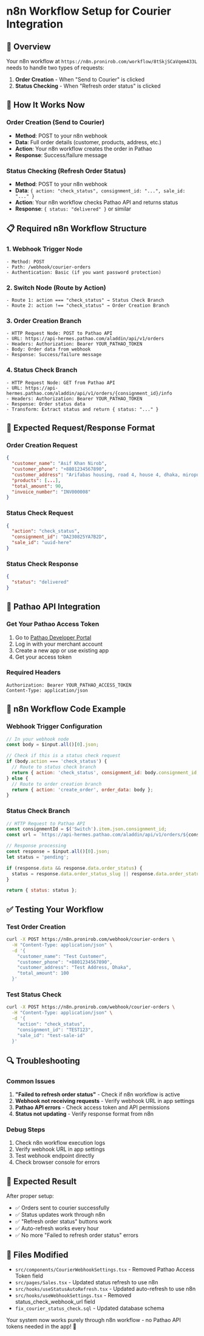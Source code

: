 # n8n Workflow Setup for Courier Integration

## 🎯 **Overview**

Your n8n workflow at `https://n8n.pronirob.com/workflow/8tSkjSCaVqem433L` needs to handle two types of requests:

1. **Order Creation** - When "Send to Courier" is clicked
2. **Status Checking** - When "Refresh order status" is clicked

## 🔧 **How It Works Now**

### **Order Creation (Send to Courier)**
- **Method**: POST to your n8n webhook
- **Data**: Full order details (customer, products, address, etc.)
- **Action**: Your n8n workflow creates the order in Pathao
- **Response**: Success/failure message

### **Status Checking (Refresh Order Status)**
- **Method**: POST to your n8n webhook  
- **Data**: `{ action: "check_status", consignment_id: "...", sale_id: "..." }`
- **Action**: Your n8n workflow checks Pathao API and returns status
- **Response**: `{ status: "delivered" }` or similar

## 📋 **Required n8n Workflow Structure**

### **1. Webhook Trigger Node**
```
- Method: POST
- Path: /webhook/courier-orders
- Authentication: Basic (if you want password protection)
```

### **2. Switch Node (Route by Action)**
```
- Route 1: action === "check_status" → Status Check Branch
- Route 2: action !== "check_status" → Order Creation Branch
```

### **3. Order Creation Branch**
```
- HTTP Request Node: POST to Pathao API
- URL: https://api-hermes.pathao.com/aladdin/api/v1/orders
- Headers: Authorization: Bearer YOUR_PATHAO_TOKEN
- Body: Order data from webhook
- Response: Success/failure message
```

### **4. Status Check Branch**
```
- HTTP Request Node: GET from Pathao API
- URL: https://api-hermes.pathao.com/aladdin/api/v1/orders/{consignment_id}/info
- Headers: Authorization: Bearer YOUR_PATHAO_TOKEN
- Response: Order status data
- Transform: Extract status and return { status: "..." }
```

## 🚀 **Expected Request/Response Format**

### **Order Creation Request**
```json
{
  "customer_name": "Asif Khan Nirob",
  "customer_phone": "+8801234567890",
  "customer_address": "Arifabas housing, road 4, house 4, dhaka, miropur7",
  "products": [...],
  "total_amount": 90,
  "invoice_number": "INV000008"
}
```

### **Status Check Request**
```json
{
  "action": "check_status",
  "consignment_id": "DA230825YA7B2D",
  "sale_id": "uuid-here"
}
```

### **Status Check Response**
```json
{
  "status": "delivered"
}
```

## 🔑 **Pathao API Integration**

### **Get Your Pathao Access Token**
1. Go to [Pathao Developer Portal](https://developer.pathao.com/)
2. Log in with your merchant account
3. Create a new app or use existing app
4. Get your access token

### **Required Headers**
```
Authorization: Bearer YOUR_PATHAO_ACCESS_TOKEN
Content-Type: application/json
```

## 📝 **n8n Workflow Code Example**

### **Webhook Trigger Configuration**
```javascript
// In your webhook node
const body = $input.all()[0].json;

// Check if this is a status check request
if (body.action === 'check_status') {
  // Route to status check branch
  return { action: 'check_status', consignment_id: body.consignment_id, sale_id: body.sale_id };
} else {
  // Route to order creation branch
  return { action: 'create_order', order_data: body };
}
```

### **Status Check Branch**
```javascript
// HTTP Request to Pathao API
const consignmentId = $('Switch').item.json.consignment_id;
const url = `https://api-hermes.pathao.com/aladdin/api/v1/orders/${consignmentId}/info`;

// Response processing
const response = $input.all()[0].json;
let status = 'pending';

if (response.data && response.data.order_status) {
  status = response.data.order_status_slug || response.data.order_status;
}

return { status: status };
```

## ✅ **Testing Your Workflow**

### **Test Order Creation**
```bash
curl -X POST https://n8n.pronirob.com/webhook/courier-orders \
  -H "Content-Type: application/json" \
  -d '{
    "customer_name": "Test Customer",
    "customer_phone": "+8801234567890",
    "customer_address": "Test Address, Dhaka",
    "total_amount": 100
  }'
```

### **Test Status Check**
```bash
curl -X POST https://n8n.pronirob.com/webhook/courier-orders \
  -H "Content-Type: application/json" \
  -d '{
    "action": "check_status",
    "consignment_id": "TEST123",
    "sale_id": "test-sale-id"
  }'
```

## 🔍 **Troubleshooting**

### **Common Issues**
1. **"Failed to refresh order status"** - Check if n8n workflow is active
2. **Webhook not receiving requests** - Verify webhook URL in app settings
3. **Pathao API errors** - Check access token and API permissions
4. **Status not updating** - Verify response format from n8n

### **Debug Steps**
1. Check n8n workflow execution logs
2. Verify webhook URL in app settings
3. Test webhook endpoint directly
4. Check browser console for errors

## 🎯 **Expected Result**

After proper setup:
- ✅ Orders sent to courier successfully
- ✅ Status updates work through n8n
- ✅ "Refresh order status" buttons work
- ✅ Auto-refresh works every hour
- ✅ No more "Failed to refresh order status" errors

## 📁 **Files Modified**

- `src/components/CourierWebhookSettings.tsx` - Removed Pathao Access Token field
- `src/pages/Sales.tsx` - Updated status refresh to use n8n
- `src/hooks/useStatusAutoRefresh.tsx` - Updated auto-refresh to use n8n
- `src/hooks/useWebhookSettings.tsx` - Removed status_check_webhook_url field
- `fix_courier_status_check.sql` - Updated database schema

Your system now works purely through n8n workflow - no Pathao API tokens needed in the app! 🚀

